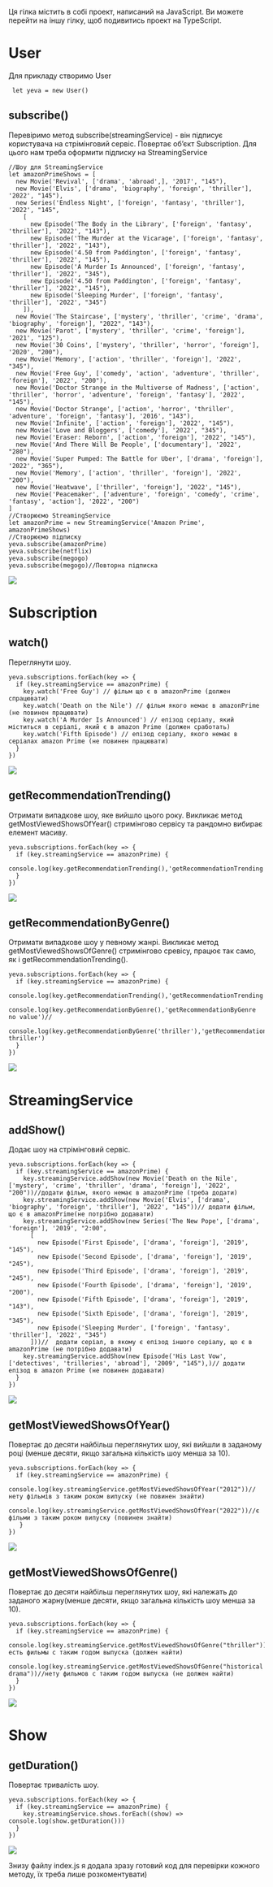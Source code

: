 Ця гілка містить в собі проект, написаний на JavaScript. Ви можете перейти на іншу гілку, щоб подивитись проект на TypeScript.

# User
Для прикладу створимо User
```JS
 let yeva = new User()
 ```
## subscribe()
Перевіримо метод subscribe(streamingService)  - він підписує користувача на стрімінговий сервіс. Повертає об’єкт Subscription.
Для цього нам треба оформити підписку на StreamingService 

```JS 
//Шоу для StreamingService
let amazonPrimeShows = [
  new Movie('Revival', ['drama', 'abroad',], '2017', "145"),
  new Movie('Elvis', ['drama', 'biography', 'foreign', 'thriller'], '2022', "145"),
  new Series('Endless Night', ['foreign', 'fantasy', 'thriller'], '2022', "145",
    [
      new Episode('The Body in the Library', ['foreign', 'fantasy', 'thriller'], '2022', "143"),
      new Episode('The Murder at the Vicarage', ['foreign', 'fantasy', 'thriller'], '2022', "143"),
      new Episode('4.50 from Paddington', ['foreign', 'fantasy', 'thriller'], '2022', "145"),
      new Episode('A Murder Is Announced', ['foreign', 'fantasy', 'thriller'], '2022', "345"),
      new Episode('4.50 from Paddington', ['foreign', 'fantasy', 'thriller'], '2022', "145"),
      new Episode('Sleeping Murder', ['foreign', 'fantasy', 'thriller'], '2022', "345")
    ]),
  new Movie('The Staircase', ['mystery', 'thriller', 'crime', 'drama', 'biography', 'foreign'], "2022", "143"),
  new Movie('Parot', ['mystery', 'thriller', 'crime', 'foreign'], '2021', "125"),
  new Movie('30 Coins', ['mystery', 'thriller', 'horror', 'foreign'], '2020', "200"),
  new Movie('Memory', ['action', 'thriller', 'foreign'], '2022', "345"),
  new Movie('Free Guy', ['comedy', 'action', 'adventure', 'thriller', 'foreign'], '2022', "200"),
  new Movie('Doctor Strange in the Multiverse of Madness', ['action', 'thriller', 'horror', 'adventure', 'foreign', 'fantasy'], '2022', "145"),
  new Movie('Doctor Strange', ['action', 'horror', 'thriller', 'adventure', 'foreign', 'fantasy'], '2016', "143"),
  new Movie('Infinite', ['action', 'foreign'], '2022', "145"),
  new Movie('Love and Bloggers', ['comedy'], '2022', "345"),
  new Movie('Eraser: Reborn', ['action', 'foreign'], '2022', "145"),
  new Movie('And There Will Be People', ['documentary'], '2022', "280"),
  new Movie('Super Pumped: The Battle for Uber', ['drama', 'foreign'], '2022', "365"),
  new Movie('Memory', ['action', 'thriller', 'foreign'], '2022', "200"),
  new Movie('Heatwave', ['thriller', 'foreign'], '2022', "145"),
  new Movie('Peacemaker', ['adventure', 'foreign', 'comedy', 'crime', 'fantasy', 'action'], '2022', "200")
]
//Створюємо StreamingService
let amazonPrime = new StreamingService('Amazon Prime', amazonPrimeShows)
//Створюємо підписку
yeva.subscribe(amazonPrime)
yeva.subscribe(netflix)
yeva.subscribe(megogo)
yeva.subscribe(megogo)//Повторна підписка
```
![](./img/subscribe.png)

# Subscription

## watch() 
Переглянути шоу.
```JS
yeva.subscriptions.forEach(key => {
  if (key.streamingService == amazonPrime) {
    key.watch('Free Guy') // фільм що є в amazonPrime (должен спрацювати)
    key.watch('Death on the Nile') // фільм якого немає в amazonPrime (не повинен працювати)
    key.watch('A Murder Is Announced') // епізод серіалу, який міститься в серіалі, який є в amazon Prime (должен сработать)
    key.watch('Fifth Episode') // епізод серіалу, якого немає в серіалах amazon Prime (не повинен працювати)
  }
})
```
![](./img/watch.png)

## getRecommendationTrending()
Отримати випадкове шоу, яке вийшло цього року. Викликає метод getMostViewedShowsOfYear() стримінгово сервісу та рандомно вибирає елемент масиву.
```JS
yeva.subscriptions.forEach(key => {
  if (key.streamingService == amazonPrime) {
    console.log(key.getRecommendationTrending(),'getRecommendationTrending')
  }
})
```

![](./img/getRecommendationTrending.png)

## getRecommendationByGenre()
Отримати випадкове шоу у певному жанрі. Викликає метод getMostViewedShowsOfGenre() стримінгово сревісу, працює так само, як і getRecommendationTrending().
```JS
yeva.subscriptions.forEach(key => {
  if (key.streamingService == amazonPrime) {
    console.log(key.getRecommendationTrending(),'getRecommendationTrending')
    console.log(key.getRecommendationByGenre(),'getRecommendationByGenre no value')//
    console.log(key.getRecommendationByGenre('thriller'),'getRecommendationByGenre thriller')
  }
})
```
![](./img/getRecommendationByGenre.png)

# StreamingService

## addShow()
Додає шоу на стрімінговий сервіс.
```JS
yeva.subscriptions.forEach(key => {
  if (key.streamingService == amazonPrime) {
    key.streamingService.addShow(new Movie('Death on the Nile', ['mystery', 'crime', 'thriller', 'drama', 'foreign'], '2022', "200"))//додати фільм, якого немає в amazonPrime (треба додати)
    key.streamingService.addShow(new Movie('Elvis', ['drama', 'biography', 'foreign', 'thriller'], '2022', "145"))// додати фільм, що є в amazonPrime(не потрібно додавати)
    key.streamingService.addShow(new Series('The New Pope', ['drama', 'foreign'], '2019', "2:00",
      [
        new Episode('First Episode', ['drama', 'foreign'], '2019', "145"),
        new Episode('Second Episode', ['drama', 'foreign'], '2019', "245"),
        new Episode('Third Episode', ['drama', 'foreign'], '2019', "245"),
        new Episode('Fourth Episode', ['drama', 'foreign'], '2019', "200"),
        new Episode('Fifth Episode', ['drama', 'foreign'], '2019', "143"),
        new Episode('Sixth Episode', ['drama', 'foreign'], '2019', "345"),
        new Episode('Sleeping Murder', ['foreign', 'fantasy', 'thriller'], '2022', "345")
      ]))//  додати серіал, в якому є епізод іншого серіалу, що є в amazonPrime (не потрібно додавати)
    key.streamingService.addShow(new Episode('His Last Vow', ['detectives', 'trilleries', 'abroad'], '2009', "145"),)// додати епізод в amazon Prime (не повинен додавати)
  }
})
```
![](./img/addShow.png)

## getMostViewedShowsOfYear()
Повертає до десяти найбільш переглянутих шоу, які вийшли в заданому році (менше десяти, якщо загальна кількість шоу менша за 10).
```JS
yeva.subscriptions.forEach(key => {
  if (key.streamingService == amazonPrime) {
    console.log(key.streamingService.getMostViewedShowsOfYear("2012"))//нету фільмів з таким роком випуску (не повинен знайти)
    console.log(key.streamingService.getMostViewedShowsOfYear("2022"))//є фільми з таким роком випуску (повинен знайти)
   }
})
```
![](./img/getMostViewedShowsOfYear.png)

## getMostViewedShowsOfGenre()
Повертає до десяти найбільш переглянутих шоу, які належать до заданого жарну(менше десяти, якщо загальна кількість шоу менша за 10).
```JS
yeva.subscriptions.forEach(key => {
  if (key.streamingService == amazonPrime) {
    console.log(key.streamingService.getMostViewedShowsOfGenre("thriller"))//есть фильмы с таким годом выпуска (должен найти) 
    console.log(key.streamingService.getMostViewedShowsOfGenre("historical drama"))//нету фильмов с таким годом выпуска (не должен найти)
  } 
})
```
![](./img/getMostViewedShowsOfGenre.png)

# Show

## getDuration()
Повертає тривалість шоу.
```JS
yeva.subscriptions.forEach(key => {
  if (key.streamingService == amazonPrime) {
    key.streamingService.shows.forEach((show) => console.log(show.getDuration()))
  }
})
```
![](./img/getDuration.png)

Знизу файлу index.js я додала зразу готовий код для перевірки кожного методу, їх треба лише розкоментувати)
